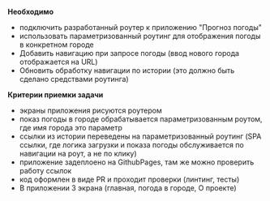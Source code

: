 **Необходимо**

- подключить разработанный роутер к приложению "Прогноз погоды"
- использовать параметризованный роутинг для отображения погоды в конкретном городе
- Добавить навигацию при запросе погоды (ввод нового города отображается на URL)
- Обновить обработку навигации по истории (это должно быть сделано средствами роутинга)

**Критерии приемки задачи**

- экраны приложения рисуются роутером
- показ погоды в городе обрабатывается параметризованным роутом, где имя города это параметр
- ссылки из истории переведены на параметризованный роутинг (SPA ссылки, где логика загрузки и показа погоды обслуживается по навигации на роут, а не по клику)
- приложение задеплоено на GithubPages, там же можно проверить работу ссылок
- код оформлен в виде PR и проходит проверки (линтинг, тесты)
- В приложении 3 экрана (главная, погода в городе, О проекте)

